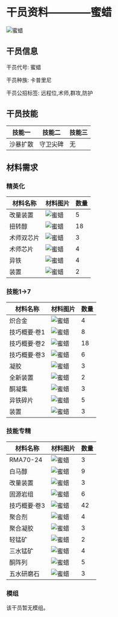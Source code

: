 # 干员资料————蜜蜡

![蜜蜡](./oprImages/蜜蜡.png)

## 干员信息

干员代号: 蜜蜡

干员种族: 卡普里尼

干员公招标签: 远程位,术师,群攻,防护

## 干员技能

| 技能一       | 技能二   | 技能三 |
| ------------ | -------- | ------ |
| 沙暴扩散 | 守卫尖碑 | 无 |

## 材料需求

### 精英化

| 材料名称      | 材料图片 | 数量  |
|---------|---------|-----|
| 改量装置 | ![蜜蜡](./matIcons/改量装置.png)  |   5  |
| 扭转醇 | ![蜜蜡](./matIcons/扭转醇.png)  |   18  |
| 术师双芯片 | ![蜜蜡](./matIcons/术师双芯片.png)  |   3  |
| 术师芯片 | ![蜜蜡](./matIcons/术师芯片.png)  |   4  |
| 异铁 | ![蜜蜡](./matIcons/异铁.png)  |   4  |
| 装置 | ![蜜蜡](./matIcons/装置.png)  |   2  |

### 技能1→7

| 材料名称      | 材料图片 | 数量  |
|---------|---------|-----|
| 炽合金 | ![蜜蜡](./matIcons/炽合金.png)  |   4  |
| 技巧概要·卷1 | ![蜜蜡](./matIcons/技巧概要·卷1.png)  |   8  |
| 技巧概要·卷2 | ![蜜蜡](./matIcons/技巧概要·卷2.png)  |   18  |
| 技巧概要·卷3 | ![蜜蜡](./matIcons/技巧概要·卷3.png)  |   6  |
| 凝胶 | ![蜜蜡](./matIcons/凝胶.png)  |   3  |
| 全新装置 | ![蜜蜡](./matIcons/全新装置.png)  |   2  |
| 酮凝集 | ![蜜蜡](./matIcons/酮凝集.png)  |   3  |
| 异铁碎片 | ![蜜蜡](./matIcons/异铁碎片.png)  |   5  |
| 装置 | ![蜜蜡](./matIcons/装置.png)  |   3  |

### 技能专精

| 材料名称      | 材料图片 | 数量  |
|---------|---------|-----|
| RMA70-24 | ![蜜蜡](./matIcons/RMA70-24.png)  |   3  |
| 白马醇 | ![蜜蜡](./matIcons/白马醇.png)  |   9  |
| 改量装置 | ![蜜蜡](./matIcons/改量装置.png)  |   3  |
| 固源岩组 | ![蜜蜡](./matIcons/固源岩组.png)  |   6  |
| 技巧概要·卷3 | ![蜜蜡](./matIcons/技巧概要·卷3.png)  |   42  |
| 聚合剂 | ![蜜蜡](./matIcons/聚合剂.png)  |   4  |
| 聚合凝胶 | ![蜜蜡](./matIcons/聚合凝胶.png)  |   3  |
| 轻锰矿 | ![蜜蜡](./matIcons/轻锰矿.png)  |   2  |
| 三水锰矿 | ![蜜蜡](./matIcons/三水锰矿.png)  |   4  |
| 酮阵列 | ![蜜蜡](./matIcons/酮阵列.png)  |   5  |
| 五水研磨石 | ![蜜蜡](./matIcons/五水研磨石.png)  |   3  |

### 模组

该干员暂无模组。
